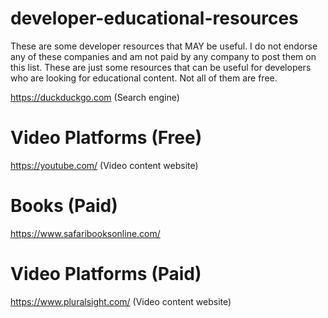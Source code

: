 # developer-educational-resources

These are some developer resources that MAY be useful. I do not endorse any of these companies and am not paid by any company to post them on this list. These are just some resources that can be useful for developers who are looking for educational content. Not all of them are free.

https://duckduckgo.com (Search engine)

# Video Platforms (Free)

https://youtube.com/ (Video content website)

# Books (Paid)

https://www.safaribooksonline.com/

# Video Platforms (Paid)

https://www.pluralsight.com/ (Video content website)
